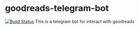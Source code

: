 # goodreads-telegram-bot
[![Build Status](https://travis-ci.org/halink0803/goodreads-telegram-bot.svg?branch=master)](https://travis-ci.org/halink0803/goodreads-telegram-bot)
This is a telegram bot for interact with goodreads
